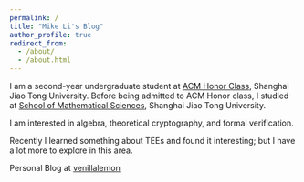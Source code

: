 ```yaml
---
permalink: /
title: "Mike Li's Blog"
author_profile: true
redirect_from: 
  - /about/
  - /about.html
---
```


I am a second-year undergraduate student 
at [ACM Honor Class](https://acm.sjtu.edu.cn/home), Shanghai Jiao
Tong University.
Before being admitted to ACM Honor class,
I studied at [School of Mathematical Sciences](https://math.sjtu.edu.cn/Default/index), Shanghai 
Jiao Tong University.

I am interested in algebra, theoretical cryptography, and formal verification.

Recently I learned something about TEEs and found it interesting; but I have a lot more to explore in this area.

Personal Blog at [venillalemon](http://www.venillalemon.top/)

